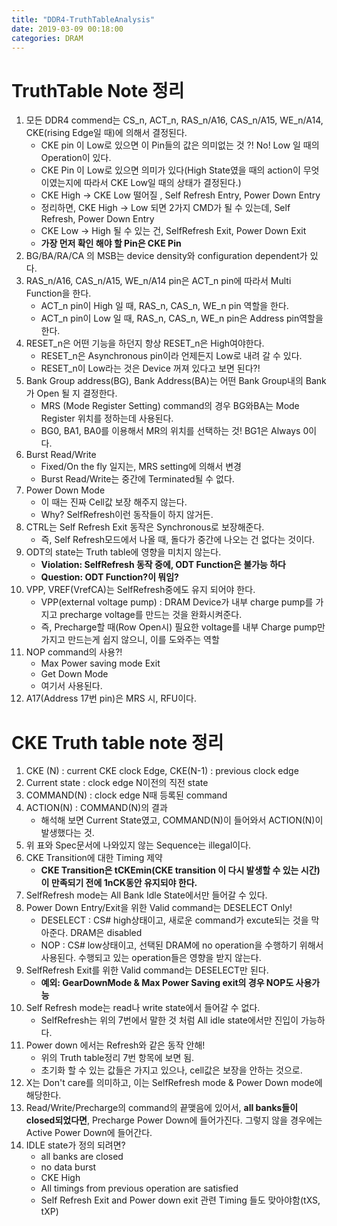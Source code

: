 ```yaml
---
title: "DDR4-TruthTableAnalysis"
date: 2019-03-09 00:18:00
categories: DRAM
---
```


# TruthTable Note 정리

1. 모든 DDR4 commend는 CS_n, ACT_n, RAS_n/A16, CAS_n/A15, WE_n/A14, CKE(rising Edge일 때)에 의해서 결정된다.
    - CKE pin 이 Low로 있으면 이 Pin들의 값은 의미없는 것 ?! No! Low 일 때의 Operation이 있다.
    - CKE Pin 이 Low로 있으면 의미가 있다(High State였을 때의 action이 무엇이였는지에 따라서 CKE Low일 때의 상태가 결정된다.)
    - CKE High -> CKE Low 떨어질 , Self Refresh Entry, Power Down Entry
    - 정리하면, CKE High -> Low 되면 2가지 CMD가 될 수 있는데, Self Refresh, Power Down Entry
    - CKE Low -> High 될 수 있는 건, SelfRefresh Exit, Power Down Exit
    - **가장 먼저 확인 해야 할 Pin은 CKE Pin**
2. BG/BA/RA/CA 의 MSB는 device density와 configuration dependent가 있다.
3. RAS_n/A16, CAS_n/A15, WE_n/A14 pin은 ACT_n pin에 따라서 Multi Function을 한다.
    - ACT_n pin이 High 일 때, RAS_n, CAS_n, WE_n pin 역할을 한다.
    - ACT_n pin이 Low 일 때, RAS_n, CAS_n, WE_n pin은 Address pin역할을 한다.
4. RESET_n은 어떤 기능을 하던지 항상 RESET_n은 High여야한다.
    - RESET_n은 Asynchronous pin이라 언제든지 Low로 내려 갈 수 있다.
    - RESET_n이 Low라는 것은 Device 꺼져 있다고 보면 된다?!
5. Bank Group address(BG), Bank Address(BA)는 어떤 Bank Group내의 Bank가 Open 될 지 결정한다.
    - MRS (Mode Register Setting) command의 경우 BG와BA는 Mode Register 위치를 정하는데 사용된다.
    - BG0, BA1, BA0를 이용해서 MR의 위치를 선택하는 것! BG1은 Always 0이다.
6. Burst Read/Write
    - Fixed/On the fly 일지는, MRS setting에 의해서 변경
    - Burst Read/Write는 중간에 Terminated될 수 없다.
7. Power Down Mode
    - 이 때는 진짜 Cell값 보장 해주지 않는다.
    - Why? SelfRefresh이런 동작들이 하지 않거든.
8. CTRL는 Self Refresh Exit 동작은 Synchronous로 보장해준다.
    - 즉, Self Refresh모드에서 나올 때, 돌다가 중간에 나오는 건 없다는 것이다.
9. ODT의 state는 Truth table에 영향을 미치지 않는다.
    - **Violation: SelfRefresh 동작 중에, ODT Function은 불가능 하다**
    - **Question: ODT Function?이 뭐임?**
10. VPP, VREF(VrefCA)는 SelfRefresh중에도 유지 되어야 한다.
    - VPP(external voltage pump) : DRAM Device가 내부 charge pump를 가지고 precharge voltage를 만드는 것을 완화시켜준다.
    - 즉, Precharge할 때(Row Open시) 필요한 voltage를 내부 Charge pump만 가지고 만드는게 쉽지 않으니, 이를 도와주는 역할
11. NOP command의 사용?!
    - Max Power saving mode Exit
    - Get Down Mode
    - 여기서 사용된다.
12. A17(Address 17번 pin)은 MRS 시, RFU이다.

# CKE Truth table note 정리

1. CKE (N) : current CKE clock Edge, CKE(N-1) : previous clock edge
2. Current state : clock edge N이전의 직전 state
3. COMMAND(N) : clock edge N때 등록된 command
4. ACTION(N) : COMMAND(N)의 결과
    - 해석해 보면 Current State였고, COMMAND(N)이 들어와서 ACTION(N)이 발생했다는 것.
5. 위 표와 Spec문서에 나와있지 않는 Sequence는 illegal이다.
6. CKE Transition에 대한 Timing 제약
    - **CKE Transition은 tCKEmin(CKE transition 이 다시 발생할 수 있는 시간)이 만족되기 전에 1nCK동안 유지되야 한다.**
7. SelfRefresh mode는 All Bank Idle State에서만 들어갈 수 있다.
8. Power Down Entry/Exit을 위한 Valid command는 DESELECT Only!
    - DESELECT : CS# high상태이고, 새로운 command가 excute되는 것을 막아준다. DRAM은 disabled
    - NOP : CS# low상태이고, 선택된 DRAM에 no operation을 수행하기 위해서 사용된다. 수행되고 있는 operation들은 영향을 받지 않는다.
9. SelfRefresh Exit를 위한 Valid command는 DESELECT만 된다.
    - **예외: GearDownMode & Max Power Saving exit의 경우 NOP도 사용가능**
10. Self Refresh mode는 read나 write state에서 들어갈 수 없다.
    - SelfRefresh는 위의 7번에서 말한 것 처럼 All idle state에서만 진입이 가능하다.
11. Power down 에서는 Refresh와 같은 동작 안해!
    - 위의 Truth table정리 7번 항목에 보면 됨.
    - 초기화 할 수 있는 값들은 가지고 있으나, cell값은 보장을 안하는 것으로.
12. X는 Don't care를 의미하고, 이는 SelfRefresh mode & Power Down mode에 해당한다.
13. Read/Write/Precharge의 command의 끝맺음에 있어서, **all banks들이 closed되었다면**, Precharge Power Down에 들어가진다. 그렇지 않을 경우에는 Active Power Down에 들어간다.
14. IDLE state가 정의 되려면?
    - all banks are closed
    - no data burst
    - CKE High
    - All timings from previous operation are satisfied
    - Self Refresh Exit and Power down exit 관련 Timing 들도 맞아야함(tXS, tXP)

